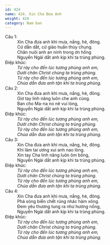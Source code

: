 ```yaml
---
id: 424
name: 424. Xin Cha Đưa Anh
weight: 424
category: Nam ban
---
```

<dl><dt>Câu 1:</dt><dd data-verse="1">Xin Cha đưa anh khi mưa, nắng, hè, đông. <br/>Cứ dẫn dắt, cứ giáo huấn thủy chung. <br/>Chăn nuôi anh an ninh trong ơn hồng <br/>Nguyền Ngài dắt anh kịp khi ta trùng phùng. </dd><dt>Điệp khúc:</dt><dd data-chorus="1"><em>Từ rày cho đến lúc tương phùng anh em, <br/>Dưới chân Christ chúng ta trùng phùng. <br/>Từ rày cho đến lúc tương phùng anh em, <br/>Chúa dẫn đưa anh tận khi ta trùng phùng. </em></dd><dt>Câu 2:</dt><dd data-verse="2">Xin Cha đưa anh khi mưa, nắng, hè, đông. <br/>Giơ tay linh năng luôn che anh cùng. <br/>Ban cho Ma-na no nê vui lòng, <br/>Nguyền Ngài dắt anh kịp khi ta trùng phùng. </dd><dt>Điệp khúc:</dt><dd data-chorus="1"><em>Từ rày cho đến lúc tương phùng anh em, <br/>Dưới chân Christ chúng ta trùng phùng. <br/>Từ rày cho đến lúc tương phùng anh em, <br/>Chúa dẫn đưa anh tận khi ta trùng phùng. </em></dd><dt>Câu 3:</dt><dd data-verse="3">Xin Cha đưa anh khi mưa, nắng, hè, đông. <br/>Khi lâm tai ương xui anh nao lòng. <br/>Xin tay Cha linh năng luôn ôm bồng, <br/>Nguyền Ngài dắt anh kịp khi ta trùng phùng. </dd><dt>Điệp khúc:</dt><dd data-chorus="1"><em>Từ rày cho đến lúc tương phùng anh em, <br/>Dưới chân Christ chúng ta trùng phùng. <br/>Từ rày cho đến lúc tương phùng anh em, <br/>Chúa dẫn đưa anh tận khi ta trùng phùng. </em></dd><dt>Câu 4:</dt><dd data-verse="4">Xin Cha đưa anh khi mưa, nắng, hè, đông. <br/>Phá sóng biển chết rúng nhác hãm xông. <br/>Đem yêu thương tung ra như hương nồng, <br/>Nguyền Ngài dắt anh kịp khi ta trùng phùng. </dd><dt>Điệp khúc:</dt><dd data-chorus="1"><em>Từ rày cho đến lúc tương phùng anh em, <br/>Dưới chân Christ chúng ta trùng phùng. <br/>Từ rày cho đến lúc tương phùng anh em, <br/>Chúa dẫn đưa anh tận khi ta trùng phùng. </em></dd></dl>
